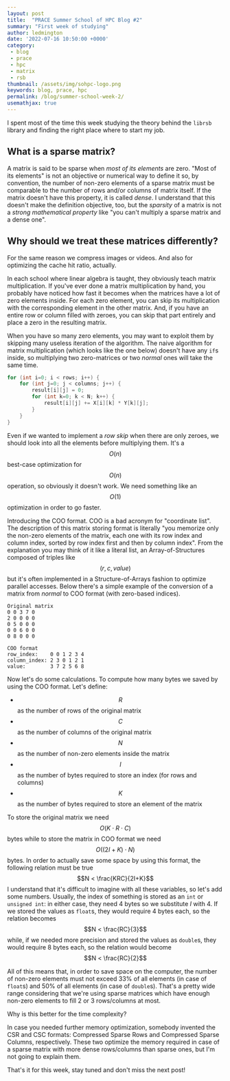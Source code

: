 ```yaml
---
layout: post
title:  "PRACE Summer School of HPC Blog #2"
summary: "First week of studying"
author: ledmington
date: '2022-07-16 10:50:00 +0000'
category:
 - blog
 - prace
 - hpc
 - matrix
 - rsb
thumbnail: /assets/img/sohpc-logo.png
keywords: blog, prace, hpc
permalink: /blog/summer-school-week-2/
usemathjax: true
---
```


I spent most of the time this week studying the theory behind the `librsb` library and finding the right place where to start my job.

## What is a sparse matrix?
A matrix is said to be sparse when *most of its elements* are zero. "Most of its elements" is not an objective or numerical way to define it so, by convention, the number of non-zero elements of a sparse matrix must be comparable to the number of rows and/or columns of matrix itself. If the matrix doesn't have this property, it is called *dense*. I understand that this doesn't make the definition objective, too, but the *sparsity* of a matrix is not a *strong mathematical property* like "you can't multiply a sparse matrix and a dense one".

## Why should we treat these matrices differently?
For the same reason we compress images or videos. And also for optimizing the cache hit ratio, actually.

In each school where linear algebra is taught, they obviously teach matrix multiplication. If you've ever done a matrix multiplication by hand, you probably have noticed how fast it becomes when the matrices have a lot of zero elements inside. For each zero element, you can skip its multiplication with the corresponding element in the other matrix. And, if you have an entire row or column filled with zeroes, you can skip that part entirely and place a zero in the resulting matrix.

When you have so many zero elements, you may want to exploit them by skipping many useless iteration of the algorithm. The naive algorithm for matrix multiplication (which looks like the one below) doesn't have any `if`s inside, so multiplying two zero-matrices or two *normal* ones will take the same time.
```c
for (int i=0; i < rows; i++) {
    for (int j=0; j < columns; j++) {
        result[i][j] = 0;
        for (int k=0; k < N; k++) {
            result[i][j] += X[i][k] * Y[k][j];
        }
    }
}
```

Even if we wanted to implement a *row skip* when there are only zeroes, we should look into all the elements before multiplying them. It's a $$O(n)$$ best-case optimization for $$O(n)$$ operation, so obviously it doesn't work. We need something like an $$O(1)$$ optimization in order to go faster.

Introducing the COO format. COO is a bad acronym for "coordinate list". The description of this matrix storing format is literally "you memorize only the non-zero elements of the matrix, each one with its row index and column index, sorted by row index first and then by column index". From the explanation you may think of it like a literal list, an Array-of-Structures composed of triples like $$(r, c, value)$$ but it's often implemented in a Structure-of-Arrays fashion to optimize parallel accesses. Below there's a simple example of the conversion of a matrix from *normal* to COO format (with zero-based indices).
```
Original matrix
0 0 3 7 0
2 0 0 0 0
0 5 0 0 0
0 0 6 0 0
0 8 0 0 0

COO format
row_index:    0 0 1 2 3 4
column_index: 2 3 0 1 2 1
value:        3 7 2 5 6 8
```

Now let's do some calculations. To compute how many bytes we saved by using the COO format. Let's define:
 - $$R$$ as the number of rows of the original matrix
 - $$C$$ as the number of columns of the original matrix
 - $$N$$ as the number of non-zero elements inside the matrix
 - $$I$$ as the number of bytes required to store an index (for rows and columns)
 - $$K$$ as the number of bytes required to store an element of the matrix

To store the original matrix we need $$O(K\cdot R\cdot C)$$ bytes while to store the matrix in COO format we need $$O((2I+K)\cdot N)$$ bytes. In order to actually save some space by using this format, the following relation must be true $$N < \frac{KRC}{2I+K}$$
I understand that it's difficult to imagine with all these variables, so let's add some numbers. Usually, the index of something is stored as an `int` or `unsigned int`: in either case, they need 4 bytes so we substitute $I$ with 4.
If we stored the values as `float`s, they would require 4 bytes each, so the relation becomes $$N < \frac{RC}{3}$$ while, if we needed more precision and stored the values as `double`s, they would require 8 bytes each, so the relation would become $$N < \frac{RC}{2}$$

All of this means that, in order to save space on the computer, the number of non-zero elements must not exceed 33% of all elements (in case of `float`s) and 50% of all elements (in case of `double`s). That's a pretty wide range considering that we're using sparse matrices which have enough non-zero elements to fill 2 or 3 rows/columns at most.

Why is this better for the time complexity?

In case you needed further memory optimization, somebody invented the CSR and CSC formats: Compressed Sparse Rows and Compressed Sparse Columns, respectively. These two optimize the memory required in case of a sparse matrix with more dense rows/columns than sparse ones, but I'm not going to explain them.

That's it for this week, stay tuned and don't miss the next post!